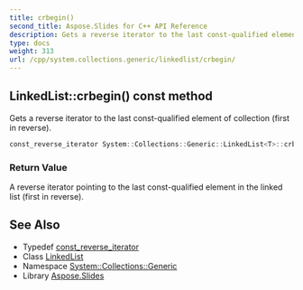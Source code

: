 ```yaml
---
title: crbegin()
second_title: Aspose.Slides for C++ API Reference
description: Gets a reverse iterator to the last const-qualified element of collection (first in reverse).
type: docs
weight: 313
url: /cpp/system.collections.generic/linkedlist/crbegin/
---
```

## LinkedList::crbegin() const method


Gets a reverse iterator to the last const-qualified element of collection (first in reverse).

```cpp
const_reverse_iterator System::Collections::Generic::LinkedList<T>::crbegin() const noexcept
```


### Return Value

A reverse iterator pointing to the last const-qualified element in the linked list (first in reverse).

## See Also

* Typedef [const_reverse_iterator](./const_reverse_iterator/)
* Class [LinkedList](./)
* Namespace [System::Collections::Generic](../)
* Library [Aspose.Slides](../../)